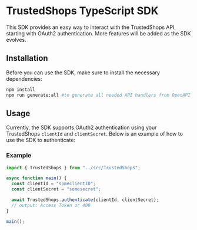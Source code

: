 # TrustedShops TypeScript SDK

This SDK provides an easy way to interact with the TrustedShops API, starting with OAuth2 authentication. More features will be added as the SDK evolves.

## Installation

Before you can use the SDK, make sure to install the necessary dependencies:

```bash
npm install
npm run generate:all #to generate all needed API handlers from OpenAPI specs
```

## Usage

Currently, the SDK supports OAuth2 authentication using your TrustedShops `clientId` and `clientSecret`. Below is an example of how to use the SDK to authenticate:

### Example

```typescript
import { TrustedShops } from "../src/TrustedShops";

async function main() {
  const clientId = "someclientID";
  const clientSecret = "somesecret";

  await TrustedShops.authenticate(clientId, clientSecret);
  // output: Access Token or 400
}

main();
```
